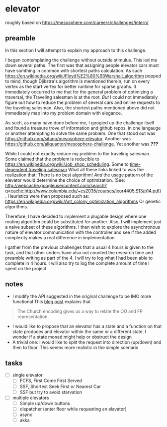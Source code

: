 # elevator
roughly based on https://mesosphere.com/careers/challenges/intern/

## preamble
In this section I will attempt to explain my approach to this challenge.

I began contemplating the challenge without outside stimulus.
This led me down several paths.
The first was that assigning people elevator cars must have somthing in common with shortest paths calculation. As such 
https://en.wikipedia.org/wiki/Floyd%E2%80%93Warshall_algorithm popped to mind, though Djikstra's algorithm is mentioned therein, run
on every vertex as the start vertex for better runtime for sparse graphs.
It immediately occurred to me that for the general problem of optimizing a traversal, the Traveling salesman is at the root.
_But_ I could not immediately figure out how to reduce the problem of several cars and online requests to the traveling salesman.
Also, the shortest paths mentioned above did not immediately map into my problem domain with elegance.

As such, as many have done before me, I googled up the challenge itself and found a treasure trove of information and github repos,
  in one langauge or another attempting to solve the same problem.
  One that stood out was https://github.com/sitano/mesosphere-elevator.
  Another was https://github.com/allquantor/mesosphere-challenge.
  Yet another was _**???**_
  
While I could not exactly reduce my problem to the traveling salesman. Some claimed that the problem is reducible to
https://en.wikipedia.org/wiki/Job_shop_scheduling. Some to [time-dependent traveling salesman](http://www.sciencedirect.com/science/article/pii/S1572528608000339)
What all these links linked to was the realization that: 
There is no best algorithm! _And_ the usage pattern of the elevator would determine the choice of optimization.
(See: http://webcache.googleusercontent.com/search?q=cache:http://www.columbia.edu/~cs2035/courses/ieor4405.S13/p14.pdf).
Heuristics were then proposed such as: https://en.wikipedia.org/wiki/Ant_colony_optimization_algorithms
Or genetic algorithms.

Therefore, I have decided to implement a plugable design where one routing algorithm could be substituted for another.
Also, I will implement just a naive subset of these algorithms. I then wish to explore the asynchronous nature of elevator
communication with the controller and see if the added complexity makes a real difference in implementation.

I gather from the previous challenges that a usual 4 hours is given to the task, and that other coders have also not counted the 
 research time and preamble writing as part of the 4. I will try to log what I had been able to complete in 4 hours. I will also try to
 log the complete amount of time I spent on the project

## notes
 - I modify the API suggested in the original challenge to be IMO more functional
   This [blog post](https://underscore.io/blog/posts/2017/06/02/uniting-church-and-state.html) explains that 
>   The Church encoding gives us a way to relate the OO and FP representation.
 - I would like to propose that an elevator has a state and a function on that state produces
 and elevator within the same or a different state. I wonder if a state monad might help or obstruct the design
 - A trivial one: I would like to split the request into direction (up/down) and then to floor. This seems more 
 realistic in the simple scenario
                                          

 
 
## tasks
- [ ] single elevator
    - [ ] FCFS, First Come First Served
    - [ ] SSF, Shortest Seek First or Nearest Car
    - [ ] SSF but try to avoid starvation
- [ ] multiple elevators
    - [ ] Simple up/down buttons
    - [ ] dispatcher (enter floor while requesting an elavator)
    - [ ] async
    - [ ] akka